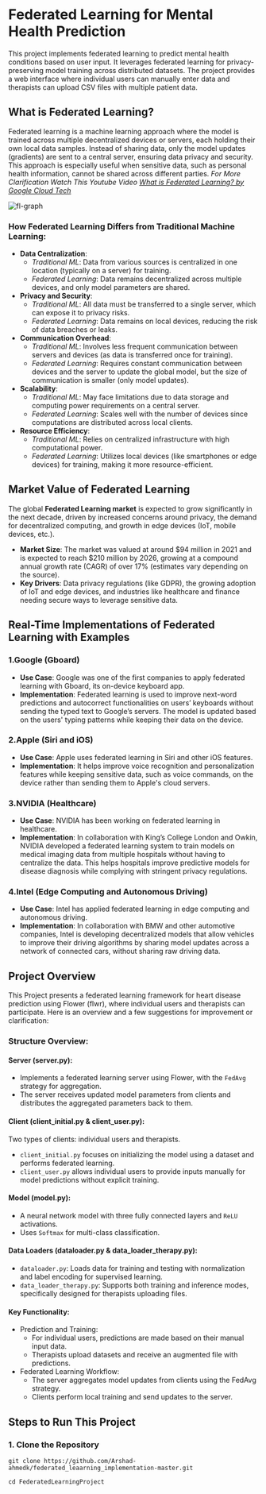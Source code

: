 # Federated Learning for Mental Health Prediction

This project implements federated learning to predict mental health conditions based on user input. It leverages federated learning for privacy-preserving model training across distributed datasets. The project provides a web interface where individual users can manually enter data and therapists can upload CSV files with multiple patient data.

## What is Federated Learning?

Federated learning is a machine learning approach where the model is trained across multiple decentralized devices or servers, each holding their own local data samples. Instead of sharing data, only the model updates (gradients) are sent to a central server, ensuring data privacy and security. This approach is especially useful when sensitive data, such as personal health information, cannot be shared across different parties.
*For More Clarification Watch This Youtube Video [What is Federated Learning? by Google Cloud Tech](https://youtu.be/X8YYWunttOY?si=Mf1OgyA0-LUxXaIz
)*

![fl-graph](https://github.com/user-attachments/assets/2307fcbe-6053-475b-8168-d5968fc279d9)

### How Federated Learning Differs from Traditional Machine Learning:

- **Data Centralization**:
   - *Traditional ML*: Data from various sources is centralized in one location (typically on a server) for training.
   - *Federated Learning*: Data remains decentralized across multiple devices, and only model parameters are shared.
- **Privacy and Security**:
   - *Traditional ML*: All data must be transferred to a single server, which can expose it to privacy risks.
   - *Federated Learning*: Data remains on local devices, reducing the risk of data breaches or leaks.
- **Communication Overhead**:
   - *Traditional ML*: Involves less frequent communication between servers and devices (as data is transferred once for training).
   - *Federated Learning*: Requires constant communication between devices and the server to update the global model, but the size of communication is smaller (only model updates).
- **Scalability**:
   - *Traditional ML*: May face limitations due to data storage and computing power requirements on a central server.
   - *Federated Learning*: Scales well with the number of devices since computations are distributed across local clients.
- **Resource Efficiency**:
   - *Traditional ML*: Relies on centralized infrastructure with high computational power.
   - *Federated Learning*: Utilizes local devices (like smartphones or edge devices) for training, making it more resource-efficient.
 
## Market Value of Federated Learning
The global **Federated Learning market** is expected to grow significantly in the next decade, driven by increased concerns around privacy, the demand for decentralized computing, and growth in edge devices (IoT, mobile devices, etc.).

- **Market Size**: The market was valued at around $94 million in 2021 and is expected to reach $210 million by 2026, growing at a compound annual growth rate (CAGR) of over 17% (estimates vary depending on the source).
- **Key Drivers**: Data privacy regulations (like GDPR), the growing adoption of IoT and edge devices, and industries like healthcare and finance needing secure ways to leverage sensitive data.

## Real-Time Implementations of Federated Learning with Examples

### 1.Google (Gboard)
- **Use Case**: Google was one of the first companies to apply federated learning with Gboard, its on-device keyboard app.
- **Implementation**: Federated learning is used to improve next-word predictions and autocorrect functionalities on users’ keyboards without sending the typed text to Google’s servers. The model is updated based on the users' typing patterns while keeping their data on the device.

### 2.Apple (Siri and iOS)
- **Use Case**: Apple uses federated learning in Siri and other iOS features.
- **Implementation**: It helps improve voice recognition and personalization features while keeping sensitive data, such as voice commands, on the device rather than sending them to Apple's cloud servers.

### 3.NVIDIA (Healthcare)
- **Use Case**: NVIDIA has been working on federated learning in healthcare.
- **Implementation**: In collaboration with King’s College London and Owkin, NVIDIA developed a federated learning system to train models on medical imaging data from multiple hospitals without having to centralize the data. This helps hospitals improve predictive models for disease diagnosis while complying with stringent privacy regulations.

### 4.Intel (Edge Computing and Autonomous Driving)
- **Use Case**: Intel has applied federated learning in edge computing and autonomous driving.
- **Implementation**: In collaboration with BMW and other automotive companies, Intel is developing decentralized models that allow vehicles to improve their driving algorithms by sharing model updates across a network of connected cars, without sharing raw driving data.

## Project Overview
This Project presents a federated learning framework for heart disease prediction using Flower (flwr), where individual users and therapists can participate. Here is an overview and a few suggestions for improvement or clarification:

### Structure Overview:

#### Server (server.py):
- Implements a federated learning server using Flower, with the ```FedAvg``` strategy for aggregation.
- The server receives updated model parameters from clients and distributes the aggregated parameters back to them.

#### Client (client_initial.py & client_user.py):
Two types of clients: individual users and therapists.
- ```client_initial.py``` focuses on initializing the model using a dataset and performs federated learning.
- ```client_user.py``` allows individual users to provide inputs manually for model predictions without explicit training.

#### Model (model.py):
- A neural network model with three fully connected layers and ```ReLU``` activations.
- Uses ```Softmax``` for multi-class classification.

#### Data Loaders (dataloader.py & data_loader_therapy.py):
- ```dataloader.py```: Loads data for training and testing with normalization and label encoding for supervised learning.
- ```data_loader_therapy.py```: Supports both training and inference modes, specifically designed for therapists uploading files.

#### Key Functionality:
- Prediction and Training:
   - For individual users, predictions are made based on their manual input data.
   - Therapists upload datasets and receive an augmented file with predictions.
- Federated Learning Workflow:
   - The server aggregates model updates from clients using the FedAvg strategy.
   - Clients perform local training and send updates to the server.

## Steps to Run This Project

### 1. Clone the Repository
```git clone https://github.com/Arshad-ahmedk/federated_leaarning_implementation-master.git```

```cd FederatedLearningProject```

